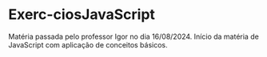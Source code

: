 # Exerc-ciosJavaScript
Matéria passada pelo professor Igor no dia 16/08/2024. Início da matéria de JavaScript com aplicação de conceitos básicos.
